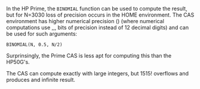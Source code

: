 In the HP Prime, the `BINOMIAL` function
can be used to compute the result,
but for N=3030 loss of precision occurs
in the HOME environment. The CAS environment
has higher numerical precision ()
(where numerical computations use
  ,,, bits of precision instead of 12 decimal digits)
and can be used for such arguments:

`BINOMIAL(N, 0.5, N/2)`

Surprinsingly, the Prime CAS is less apt for computing
this than the HP50G's.

The CAS can compute exactly with large integers, but
1515! overflows and produces and infinite result.
